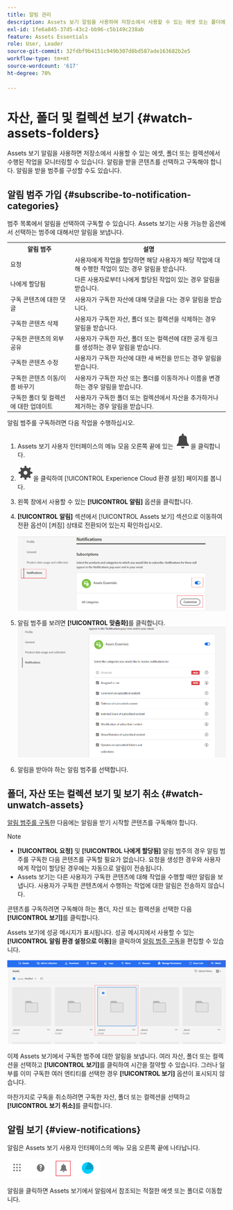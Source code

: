 ```yaml
---
title: 알림 관리
description: Assets 보기 알림을 사용하여 저장소에서 사용할 수 있는 에셋 또는 폴더에서 수행된 작업을 모니터링합니다.
exl-id: 1fe6a845-37d5-43c2-bb96-c5b149c238ab
feature: Assets Essentials
role: User, Leader
source-git-commit: 32fdbf9b4151c949b307d8bd587ade163682b2e5
workflow-type: tm+mt
source-wordcount: '617'
ht-degree: 70%

---
```


# 자산, 폴더 및 컬렉션 보기 {#watch-assets-folders}

Assets 보기 알림을 사용하면 저장소에서 사용할 수 있는 에셋, 폴더 또는 컬렉션에서 수행된 작업을 모니터링할 수 있습니다. 알림을 받을 콘텐츠를 선택하고 구독해야 합니다. 알림을 받을 범주를 구성할 수도 있습니다.

## 알림 범주 가입 {#subscribe-to-notification-categories}

범주 목록에서 알림을 선택하여 구독할 수 있습니다. Assets 보기는 사용 가능한 옵션에서 선택하는 범주에 대해서만 알림을 보냅니다.

<table>
    <tbody>
     <tr>
      <th><strong>알림 범주</strong></th>
      <th><strong>설명</strong></th>
     </tr>
     <tr>
      <td>요청</td>
      <td>사용자에게 작업을 할당하면 해당 사용자가 해당 작업에 대해 수행한 작업이 있는 경우 알림을 받습니다.</td>
     </tr>
     <tr>
      <td>나에게 할당됨</td>
      <td>다른 사용자로부터 나에게 할당된 작업이 있는 경우 알림을 받습니다.</td>
     </tr>
     <tr>
      <td>구독 콘텐츠에 대한 댓글</td>
      <td>사용자가 구독한 자산에 대해 댓글을 다는 경우 알림을 받습니다.</td>
     </tr>
     <tr>
      <td>구독한 콘텐츠 삭제</td>
      <td>사용자가 구독한 자산, 폴더 또는 컬렉션을 삭제하는 경우 알림을 받습니다.</td>
     </tr>
     <tr>
      <td>구독한 콘텐츠의 외부 공유</td>
      <td>사용자가 구독한 자산, 폴더 또는 컬렉션에 대한 공개 링크를 생성하는 경우 알림을 받습니다.</td>
     </tr>
     <tr>
      <td>구독한 콘텐츠 수정</td>
      <td>사용자가 구독한 자산에 대한 새 버전을 만드는 경우 알림을 받습니다.</td>
     </tr>
     <tr>
      <td>구독한 콘텐츠 이동/이름 바꾸기</td>
      <td>사용자가 구독한 자산 또는 폴더를 이동하거나 이름을 변경하는 경우 알림을 받습니다.</td>
     </tr>
     <tr>
      <td>구독한 폴더 및 컬렉션에 대한 업데이트</td>
      <td>사용자가 구독한 폴더 또는 컬렉션에서 자산을 추가하거나 제거하는 경우 알림을 받습니다.</td>
     </tr>    
    </tbody>
   </table>

알림 범주를 구독하려면 다음 작업을 수행하십시오.

1. Assets 보기 사용자 인터페이스의 메뉴 모음 오른쪽 끝에 있는 ![벨 아이콘](assets/bell-icon.svg)을 클릭합니다.

1. ![설정 아이콘](assets/settings-icon.svg)을 클릭하여 [!UICONTROL Experience Cloud 환경 설정] 페이지를 봅니다.

1. 왼쪽 창에서 사용할 수 있는 **[!UICONTROL 알림]** 옵션을 클릭합니다.

1. **[!UICONTROL 알림]** 섹션에서 [!UICONTROL Assets 보기] 섹션으로 이동하여 전환 옵션이 [켜짐] 상태로 전환되어 있는지 확인하십시오.

   ![Assets 보기의 알림](assets/enable-notifications.png)

1. 알림 범주를 보려면 **[!UICONTROL 맞춤화]**&#x200B;를 클릭합니다.
   ![Assets 보기의 알림](assets/enable-notification-categories.png)

1. 알림을 받아야 하는 알림 범주를 선택합니다.

## 폴더, 자산 또는 컬렉션 보기 및 보기 취소 {#watch-unwatch-assets}

[알림 범주를 구독](#subscribe-to-notification-categories)한 다음에는 알림을 받기 시작할 콘텐츠를 구독해야 합니다.

>[!NOTE]
>
>* **[!UICONTROL 요청]** 및 **[!UICONTROL 나에게 할당됨]** 알림 범주의 경우 알림 범주를 구독한 다음 콘텐츠를 구독할 필요가 없습니다. 요청을 생성한 경우와 사용자에게 작업이 할당된 경우에는 자동으로 알림이 전송됩니다.
>* Assets 보기는 다른 사용자가 구독한 콘텐츠에 대해 작업을 수행할 때만 알림을 보냅니다. 사용자가 구독한 콘텐츠에서 수행하는 작업에 대한 알림은 전송하지 않습니다.

콘텐츠를 구독하려면 구독해야 하는 폴더, 자산 또는 컬렉션을 선택한 다음 **[!UICONTROL 보기]**&#x200B;를 클릭합니다.

Assets 보기에 성공 메시지가 표시됩니다. 성공 메시지에서 사용할 수 있는 **[!UICONTROL 알림 환경 설정으로 이동]**&#x200B;을 클릭하여 [알림 범주 구독](#subscribe-to-notification-categories)을 편집할 수 있습니다.

![Assets 보기의 알림](assets/watch-assets.png)

이제 Assets 보기에서 구독한 범주에 대한 알림을 보냅니다. 여러 자산, 폴더 또는 컬렉션을 선택하고 **[!UICONTROL 보기]**&#x200B;를 클릭하여 시간을 절약할 수 있습니다. 그러나 일부를 이미 구독한 여러 엔티티를 선택한 경우 **[!UICONTROL 보기]** 옵션이 표시되지 않습니다.

마찬가지로 구독을 취소하려면 구독한 자산, 폴더 또는 컬렉션을 선택하고 **[!UICONTROL 보기 취소]**&#x200B;를 클릭합니다.

## 알림 보기 {#view-notifications}

알림은 Assets 보기 사용자 인터페이스의 메뉴 모음 오른쪽 끝에 나타납니다.

![Assets 보기의 알림](assets/notifications-assets-essentials.png)

알림을 클릭하면 Assets 보기에서 알림에서 참조되는 적절한 에셋 또는 폴더로 이동합니다.
